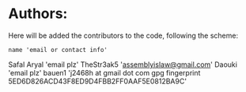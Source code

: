 # Authors:

Here will be added the contributors to the code, following the scheme:
```
name 'email or contact info'
```

Safal Aryal 'email plz'
TheStr3ak5  'assemblyislaw@gmail.com'
Daouki      'email plz'
bauen1      'j2468h at gmail dot com gpg fingerprint 5ED6D826ACD43F8ED9D4FBB2FF0AAF5E0812BA9C'
